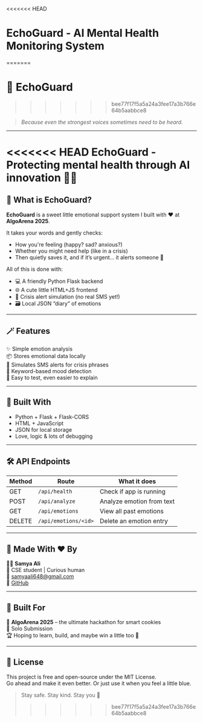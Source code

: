 <<<<<<< HEAD
# EchoGuard - AI Mental Health Monitoring System
=======
# 💚 EchoGuard
>>>>>>> bee77f17f5a5a24a3fee17a3b766e64b5aabbce8

> _Because even the strongest voices sometimes need to be heard._

---

<<<<<<< HEAD
**EchoGuard** - Protecting mental health through AI innovation 🧠💙
=======
## 🧠 What is EchoGuard?

**EchoGuard** is a sweet little emotional support system I built with ❤️ at **AlgoArena 2025**.

It takes your words and gently checks:
- How you're feeling (happy? sad? anxious?)
- Whether you might need help (like in a crisis)
- Then quietly saves it, and if it’s urgent... it alerts someone 💬

All of this is done with:
- 💻 A friendly Python Flask backend  
- 🌐 A cute little HTML+JS frontend  
- 🚨 Crisis alert simulation (no real SMS yet!)  
- 🗃️ Local JSON “diary” of emotions  

---

## 🪄 Features

✨ Simple emotion analysis  
📦 Stores emotional data locally  
💬 Simulates SMS alerts for crisis phrases  
🧠 Keyword-based mood detection  
💖 Easy to test, even easier to explain

---

## 🧩 Built With

- Python + Flask + Flask-CORS  
- HTML + JavaScript  
- JSON for local storage  
- Love, logic & lots of debugging  

---

## 🛠️ API Endpoints

| Method | Route                  | What it does               |
|--------|------------------------|----------------------------|
| GET    | `/api/health`          | Check if app is running    |
| POST   | `/api/analyze`         | Analyze emotion from text  |
| GET    | `/api/emotions`        | View all past emotions     |
| DELETE | `/api/emotions/<id>`   | Delete an emotion entry    |

---

## 🤖 Made With ❤️ By

👩‍💻 **Samya Ali**  
🌱 CSE student | Curious human  
💌 samyaali648@gmail.com  
🔗 [GitHub](https://github.com/SAMYAALI-22)

---

## 🏁 Built For

🧠 **AlgoArena 2025** – the ultimate hackathon for smart cookies  
🎯 Solo Submission  
🏆 Hoping to learn, build, and maybe win a little too 💚

---

## 🪪 License

This project is free and open-source under the MIT License.  
Go ahead and make it even better. Or just use it when you feel a little blue.

> Stay safe. Stay kind. Stay you 🌼
>>>>>>> bee77f17f5a5a24a3fee17a3b766e64b5aabbce8
